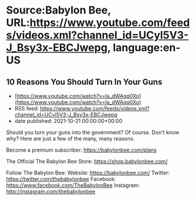 # Source:Babylon Bee, URL:https://www.youtube.com/feeds/videos.xml?channel_id=UCyl5V3-J_Bsy3x-EBCJwepg, language:en-US

## 10 Reasons You Should Turn In Your Guns
 - [https://www.youtube.com/watch?v=Ia_dWAqq0Xo](https://www.youtube.com/watch?v=Ia_dWAqq0Xo)
 - RSS feed: https://www.youtube.com/feeds/videos.xml?channel_id=UCyl5V3-J_Bsy3x-EBCJwepg
 - date published: 2021-10-21 00:00:00+00:00

Should you turn your guns into the government? Of course. Don’t know why? Here are just a few of the many, many reasons.

Become a premium subscriber:  https://babylonbee.com/plans

The Official The Babylon Bee Store:  https://shop.babylonbee.com/

Follow The Babylon Bee:
Website: https://babylonbee.com/
Twitter: https://twitter.com/thebabylonbee
Facebook: https://www.facebook.com/TheBabylonBee
Instagram: http://instagram.com/thebabylonbee


